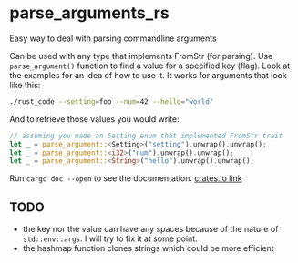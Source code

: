 # parse_arguments_rs
Easy way to deal with parsing commandline arguments

Can be used with any type that implements FromStr (for parsing).
Use `parse_argument()` function to find a value for a specified key (flag). Look at the examples for an idea of how to use it. 
It works for arguments that look like this: 

```bash
./rust_code --setting=foo --num=42 --hello="world"
```
And to retrieve those values you would write:
```rust
// assuming you made an Setting enum that implemented FromStr trait
let _ = parse_argument::<Setting>("setting").unwrap().unwrap();
let _ = parse_argument::<i32>("num").unwrap().unwrap();
let _ = parse_argument::<String>("hello").unwrap().unwrap();
```

Run `cargo doc --open` to see the documentation.
[crates.io link](https://crates.io/crates/parse_argument)

## TODO
* the key nor the value can have any spaces because of the nature of `std::env::args`. I will try to fix it at some point.
* the hashmap function clones strings which could be more efficient
